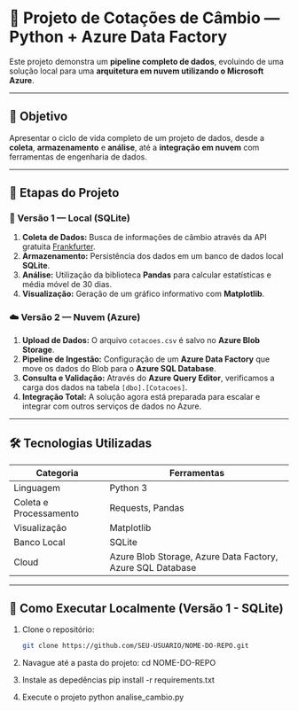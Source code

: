 # 💱 Projeto de Cotações de Câmbio — Python + Azure Data Factory

Este projeto demonstra um **pipeline completo de dados**, evoluindo de uma solução local para uma **arquitetura em nuvem utilizando o Microsoft Azure**.

---

## 🧩 Objetivo
Apresentar o ciclo de vida completo de um projeto de dados, desde a **coleta**, **armazenamento** e **análise**, até a **integração em nuvem** com ferramentas de engenharia de dados.

---

## 🧠 Etapas do Projeto

### 🥇 Versão 1 — Local (SQLite)
1. **Coleta de Dados:** Busca de informações de câmbio através da API gratuita [Frankfurter](https://www.frankfurter.app/).  
2. **Armazenamento:** Persistência dos dados em um banco de dados local **SQLite**.  
3. **Análise:** Utilização da biblioteca **Pandas** para calcular estatísticas e média móvel de 30 dias.  
4. **Visualização:** Geração de um gráfico informativo com **Matplotlib**.

### ☁️ Versão 2 — Nuvem (Azure)
1. **Upload de Dados:** O arquivo `cotacoes.csv` é salvo no **Azure Blob Storage**.  
2. **Pipeline de Ingestão:** Configuração de um **Azure Data Factory** que move os dados do Blob para o **Azure SQL Database**.  
3. **Consulta e Validação:** Através do **Azure Query Editor**, verificamos a carga dos dados na tabela `[dbo].[Cotacoes]`.  
4. **Integração Total:** A solução agora está preparada para escalar e integrar com outros serviços de dados no Azure.

---

## 🛠️ Tecnologias Utilizadas

| Categoria | Ferramentas |
|------------|-------------|
| Linguagem | Python 3 |
| Coleta e Processamento | Requests, Pandas |
| Visualização | Matplotlib |
| Banco Local | SQLite |
| Cloud | Azure Blob Storage, Azure Data Factory, Azure SQL Database |

---

## 🚀 Como Executar Localmente (Versão 1 - SQLite)

1. Clone o repositório:
   ```bash
   git clone https://github.com/SEU-USUARIO/NOME-DO-REPO.git
   
2. Navague até a pasta do projeto:
      cd NOME-DO-REPO
   
3. Instale as depedências
      pip install -r requirements.txt

4. Execute o projeto
      python analise_cambio.py
